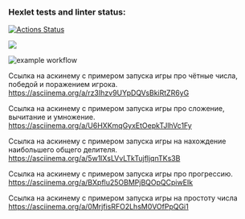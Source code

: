 ### Hexlet tests and linter status:
[![Actions Status](https://github.com/jediphorin/java-project-lvl1/workflows/hexlet-check/badge.svg)](https://github.com/jediphorin/java-project-lvl1/actions)

<a href="https://github.com/jediphorin/java-project-lvl1"><img src="https://api.codeclimate.com/v1/badges/a99a88d28ad37a79dbf6/maintainability" /></a>

![example workflow](https://github.com/jediphorin/java-project-lvl1/actions/workflows/github-actions-demo.yml/badge.svg)

Ссылка на аскинему с примером запуска игры про чётные числа, 
победой и поражением игрока.
https://asciinema.org/a/rz3Ihzv9UYpDQVsBkiRtZR6yG

Ссылка на аскинему с примером запуска игры про сложение, вычитание и умножение.
https://asciinema.org/a/U6HXKmqGyxEtOepkTJlhVc1Fy

Ссылка на аскинему с примером запуска игры на нахождение наибольшего общего делителя.
https://asciinema.org/a/5w1lXsLVvLTkTujfljqnTKs3B

Ссылка на аскинему с примером запуска игры про прогрессию.
https://asciinema.org/a/BXpflu25OBMPjBQOpQCpiwEIk

Ссылка на аскинему с примером запуска игры на простоту числа
https://asciinema.org/a/0MrjfisRFO2LhsM0VOfPpQGi1